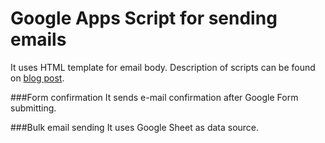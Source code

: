 # Google Apps Script for sending emails

It uses HTML template for email body. Description of scripts can be found on [blog post](http://tomasjurman.blogspot.cz/2012/12/email-confirmation-after-sending-google.html).

###Form confirmation
It sends e-mail confirmation after Google Form submitting. 

###Bulk email sending
It uses Google Sheet as data source.

